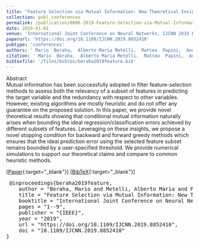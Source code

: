 ```yaml
---
title: "Feature Selection via Mutual Information: New Theoretical Insights"
collection: publ_conferences
permalink: /publication/0006-2019-Feature-Selection-via-Mutual-Information-New-Theoretical-Insights
date: 2019-01-01
venue: 'International Joint Conference on Neural Networks, IJCNN 2019 Budapest, Hungary, July 14-19, 2019'
paperurl: 'https://doi.org/10.1109/IJCNN.2019.8852410'
pubtype: 'conferences'
authors: ' Mario  Beraha,  Alberto Maria Metelli,  Matteo  Papini,  Andrea  Tirinzoni, and  Marcello  Restelli'
citation: ' Mario  Beraha,  Alberto Maria Metelli,  Matteo  Papini,  Andrea  Tirinzoni, and  Marcello  Restelli&quot;Feature Selection via Mutual Information: New Theoretical Insights.&quot; International Joint Conference on Neural Networks, IJCNN 2019 Budapest, Hungary, July 14-19, 2019, 2019.'
bibtexfile: '/files/bibtex/beraha2019feature.bib'
---
```

Abstract
 <br> Mutual information has been successfully adopted in filter feature-selection methods to assess both the relevancy of a subset of features in predicting the target variable and the redundancy with respect to other variables. However, existing algorithms are mostly heuristic and do not offer any guarantee on the proposed solution. In this paper, we provide novel theoretical results showing that conditional mutual information naturally arises when bounding the ideal regression/classification errors achieved by different subsets of features. Leveraging on these insights, we propose a novel stopping condition for backward and forward greedy methods which ensures that the ideal prediction error using the selected feature subset remains bounded by a user-specified threshold. We provide numerical simulations to support our theoretical claims and compare to common heuristic methods. <br> 

 [[Paper](https://doi.org/10.1109/IJCNN.2019.8852410){:target="_blank"}] [[BibTeX](/files/bibtex/beraha2019feature.bib){:target="_blank"}] 
<pre> @inproceedings{beraha2019feature,
    author = "Beraha, Mario and Metelli, Alberto Maria and Papini, Matteo and Tirinzoni, Andrea and Restelli, Marcello",
    title = "Feature Selection via Mutual Information: New Theoretical Insights",
    booktitle = "International Joint Conference on Neural Networks, {IJCNN} 2019 Budapest, Hungary, July 14-19, 2019",
    pages = "1--9",
    publisher = "{IEEE}",
    year = "2019",
    url = "https://doi.org/10.1109/IJCNN.2019.8852410",
    doi = "10.1109/IJCNN.2019.8852410"
} </pre>
